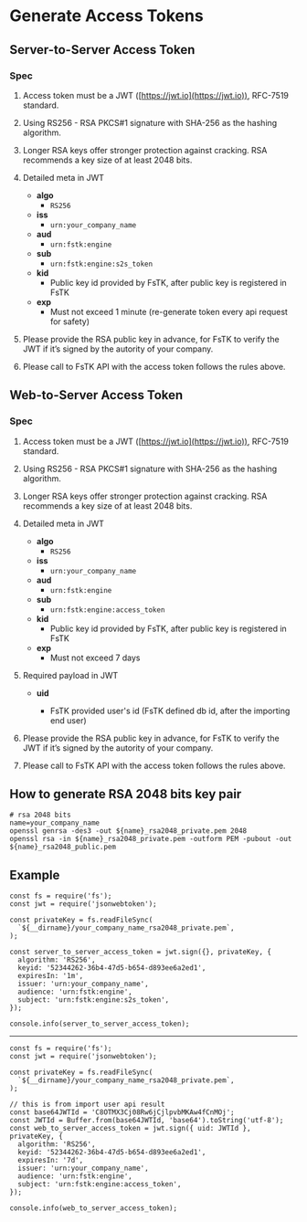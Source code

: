 
# Generate Access Tokens

## Server-to-Server Access Token

### Spec

 1. Access token must be a JWT ([https://jwt.io](https://jwt.io)), RFC-7519 standard.
 2. Using RS256 - RSA PKCS#1 signature with SHA-256 as the hashing algorithm.
 3. Longer RSA keys offer stronger protection against cracking. RSA recommends a key size of at least 2048 bits.
 4. Detailed meta in JWT
    
    - **algo**
      - `RS256`
    - **iss**
      - `urn:your_company_name`
    - **aud**
      - `urn:fstk:engine`
    - **sub**
      - `urn:fstk:engine:s2s_token`
    - **kid** 
      - Public key id provided by FsTK, after public key is registered in FsTK
    - **exp**
      - Must not exceed 1 minute (re-generate token every api request for safety)

 5. Please provide the RSA public key in advance, for FsTK to verify the JWT if it’s signed by the autority of your company.
 6. Please call to FsTK API with the access token follows the rules above.

## Web-to-Server Access Token

### Spec

 1. Access token must be a JWT ([https://jwt.io](https://jwt.io)), RFC-7519 standard.
 2. Using RS256 - RSA PKCS#1 signature with SHA-256 as the hashing algorithm.
 3. Longer RSA keys offer stronger protection against cracking. RSA recommends a key size of at least 2048 bits.
 4. Detailed meta in JWT
    
    - **algo**
      - `RS256`
    - **iss**
      - `urn:your_company_name`
    - **aud**
      - `urn:fstk:engine`
    - **sub**
      - `urn:fstk:engine:access_token`
    - **kid** 
      - Public key id provided by FsTK, after public key is registered in FsTK
    - **exp**
      - Must not exceed 7 days

 5. Required payload in JWT
    
    - **uid**

      -  FsTK provided user's id (FsTK defined db id, after the importing end user)

 7. Please provide the RSA public key in advance, for FsTK to verify the JWT if it’s signed by the autority of your company.
 8. Please call to FsTK API with the access token follows the rules above.

## How to generate RSA 2048 bits key pair

    # rsa 2048 bits
    name=your_company_name
    openssl genrsa -des3 -out ${name}_rsa2048_private.pem 2048
    openssl rsa -in ${name}_rsa2048_private.pem -outform PEM -pubout -out ${name}_rsa2048_public.pem

## Example

    const fs = require('fs');
    const jwt = require('jsonwebtoken');
    
    const privateKey = fs.readFileSync(
      `${__dirname}/your_company_name_rsa2048_private.pem`,
    );
    
    const server_to_server_access_token = jwt.sign({}, privateKey, {
      algorithm: 'RS256',
      keyid: '52344262-36b4-47d5-b654-d893ee6a2ed1',
      expiresIn: '1m',
      issuer: 'urn:your_company_name',
      audience: 'urn:fstk:engine',
      subject: 'urn:fstk:engine:s2s_token',
    });
    
    console.info(server_to_server_access_token);
    
---

    const fs = require('fs');
    const jwt = require('jsonwebtoken');
    
    const privateKey = fs.readFileSync(
      `${__dirname}/your_company_name_rsa2048_private.pem`,
    );
    
    // this is from import user api result
    const base64JWTId = 'C8OTMX3Cj08Rw6jCjlpvbMKAw4fCnMOj';
    const JWTId = Buffer.from(base64JWTId, 'base64').toString('utf-8');
    const web_to_server_access_token = jwt.sign({ uid: JWTId }, privateKey, {
      algorithm: 'RS256',
      keyid: '52344262-36b4-47d5-b654-d893ee6a2ed1',
      expiresIn: '7d',
      issuer: 'urn:your_company_name',
      audience: 'urn:fstk:engine',
      subject: 'urn:fstk:engine:access_token',
    });
    
    console.info(web_to_server_access_token);

